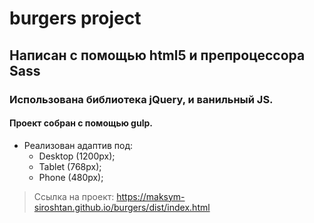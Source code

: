 # burgers project

## Написан с помощью html5 и препроцессора Sass

### Использована библиотека jQuery, и ванильный JS.

#### Проект cобран с помощью gulp.

- Реализован адаптив под:
  - Desktop (1200px);
  - Tablet (768px);
  - Phone (480px);

> Ссылка на проект: https://maksym-siroshtan.github.io/burgers/dist/index.html

